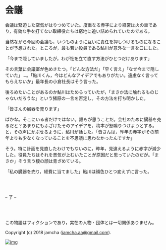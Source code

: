 

# 会議

会議は緊迫した空気がはりつめていた。度重なる赤字により経営は火の車であり，有効な手を打てない取締役たちは窮地に追い詰められていたのである。  

当然ながら今回の会議も，いつものように互いに責任を押しつけるものになることが予想された。ところが，最も若い役員である鮎川が意外な一言を口にした。  

「今まで隠していましたが，わが社を立て直す方法がひとつだけあります」  

その言葉に会議室が色めきたつ。「どんな方法だ」「早く言え」「なぜ今まで隠していた」…。「鮎川くん，今はどんなアイデアでもありがたい。遠慮なく言ってもらえないか」最年長の小倉社長はそう言った。  

後ろめたいことがあるのか鮎川はためらっていたが，「まさか法に触れるものじゃないだろうな」という猪原の一言を否定し，その方法を打ち明かした。  

「皆さんの臓器を売ります」  

ばかな。そこにいる者だけではない。誰もが思うことだ。会社のために臓器を売るだと？あまりにもふざけたそのアイデアを，梅本が怒鳴りつけようとする。と，その声にかぶせるように，鮎川が話した。「皆さんは，昨年の赤字がその前年よりも少なくなっていることを不思議に思わなかったんですか」  

そう。特に計画を見直したわけでもないのに，昨年，見違えるように赤字が減少した。役員たちはそれを景気が上むいたことが原因だと思っていたのだが。「まさか」そう言う榎の顔は青ざめている。  

「私の臓器を売り，経費に当てました」鮎川は顔色ひとつ変えずに言った。  

<br>  
<br>  

&#x2013; 了 &#x2013;  

<br>  
<br>  

この物語はフィクションであり，実在の人物・団体とは一切関係ありません。  

Copyright (c) 2018 jamcha (jamcha.aa@gmail.com).  

[![img](http://i.creativecommons.org/l/by-nc-sa/4.0/88x31.png)](http://creativecommons.org/licenses/by-nc-sa/4.0/deed)  

